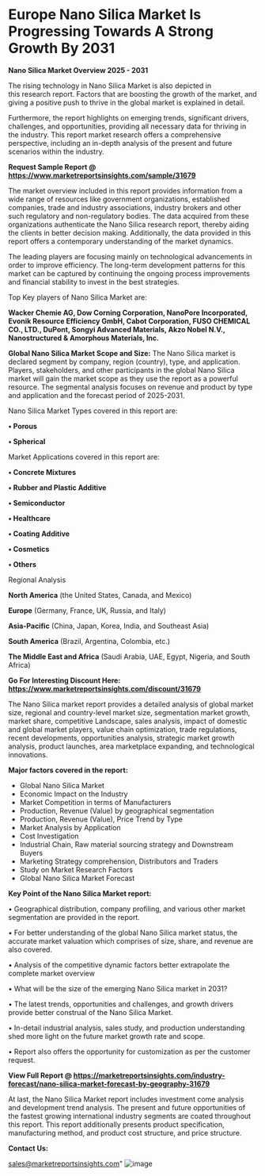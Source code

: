  # Europe Nano Silica Market Is Progressing Towards A Strong Growth By 2031

<Strong> Nano Silica Market Overview 2025 - 2031</strong>

The rising technology in Nano Silica Market is also depicted in this research report. Factors that are boosting the growth of the market, and giving a positive push to thrive in the global market is explained in detail.

Furthermore, the report highlights on emerging trends, significant drivers, challenges, and opportunities, providing all necessary data for thriving in the industry. This report market research offers a comprehensive perspective, including an in-depth analysis of the present and future scenarios within the industry.

<strong>Request Sample Report @ <a href=https://www.marketreportsinsights.com/sample/31679>https://www.marketreportsinsights.com/sample/31679</a></strong>

The market overview included in this report provides information from a wide range of resources like government organizations, established companies, trade and industry associations, industry brokers and other such regulatory and non-regulatory bodies. The data acquired from these organizations authenticate the Nano Silica research report, thereby aiding the clients in better decision making. Additionally, the data provided in this report offers a contemporary understanding of the market dynamics.

The leading players are focusing mainly on technological advancements in order to improve efficiency. The long-term development patterns for this market can be captured by continuing the ongoing process improvements and financial stability to invest in the best strategies.

Top Key players of Nano Silica Market are:

<strong>Wacker Chemie AG, Dow Corning Corporation, NanoPore Incorporated, Evonik Resource Efficiency GmbH, Cabot Corporation, FUSO CHEMICAL CO., LTD., DuPont, Songyi Advanced Materials, Akzo Nobel N.V., Nanostructured & Amorphous Materials, Inc.</strong>

<strong><b>Global Nano Silica Market Scope and Size:</b></strong>
The Nano Silica market is declared segment by company, region (country), type, and application. Players, stakeholders, and other participants in the global Nano Silica market will gain the market scope as they use the report as a powerful resource. The segmental analysis focuses on revenue and product by type and application and the forecast period of 2025-2031.

Nano Silica Market Types covered in this report are:

<strong>• Porous

• Spherical</strong>

Market Applications covered in this report are:

<strong>• Concrete Mixtures

• Rubber and Plastic Additive

• Semiconductor

• Healthcare

• Coating Additive

• Cosmetics

• Others</strong> 

Regional Analysis

<strong>North America</strong> (the United States, Canada, and Mexico)

<strong>Europe</strong> (Germany, France, UK, Russia, and Italy)

<strong>Asia-Pacific</strong> (China, Japan, Korea, India, and Southeast Asia)

<strong>South America</strong> (Brazil, Argentina, Colombia, etc.)

<strong>The Middle East and Africa</strong> (Saudi Arabia, UAE, Egypt, Nigeria, and South Africa)

<strong>Go For Interesting Discount Here: <a href=https://www.marketreportsinsights.com/discount/31679>https://www.marketreportsinsights.com/discount/31679</a></strong>

The Nano Silica market report provides a detailed analysis of global market size, regional and country-level market size, segmentation market growth, market share, competitive Landscape, sales analysis, impact of domestic and global market players, value chain optimization, trade regulations, recent developments, opportunities analysis, strategic market growth analysis, product launches, area marketplace expanding, and technological innovations.

<strong><b>Major factors covered in the report:</b></strong>
<ul>
  <li>Global Nano Silica Market </li>
  <li>Economic Impact on the Industry</li>
  <li>Market Competition in terms of Manufacturers</li>
  <li>Production, Revenue (Value) by geographical segmentation</li>
  <li>Production, Revenue (Value), Price Trend by Type</li>
  <li>Market Analysis by Application</li>
  <li>Cost Investigation</li>
  <li>Industrial Chain, Raw material sourcing strategy and Downstream Buyers</li>
  <li>Marketing Strategy comprehension, Distributors and Traders</li>
  <li>Study on Market Research Factors</li>
  <li>Global Nano Silica Market Forecast</li>
</ul>

<strong><b>Key Point of the Nano Silica Market report:</b></strong>

• Geographical distribution, company profiling, and various other market segmentation are provided in the report.

• For better understanding of the global Nano Silica market status, the accurate market valuation which comprises of size, share, and revenue are also covered.

• Analysis of the competitive dynamic factors better extrapolate the complete market overview

• What will be the size of the emerging Nano Silica market in 2031?

• The latest trends, opportunities and challenges, and growth drivers provide better construal of the Nano Silica Market.

• In-detail industrial analysis, sales study, and production understanding shed more light on the future market growth rate and scope.

• Report also offers the opportunity for customization as per the customer request.

<strong><b>View Full Report @ <a href=https://marketreportsinsights.com/industry-forecast/nano-silica-market-forecast-by-geography-31679>https://marketreportsinsights.com/industry-forecast/nano-silica-market-forecast-by-geography-31679</a></b></strong>


At last, the Nano Silica Market report includes investment come analysis and development trend analysis. The present and future opportunities of the fastest growing international industry segments are coated throughout this report. This report additionally presents product specification, manufacturing method, and product cost structure, and price structure.

<strong>Contact Us:</strong>

sales@marketreportsinsights.com"
![image](https://github.com/user-attachments/assets/0e6cf64d-f0f0-4531-b901-d9dd3f8c9e32)
